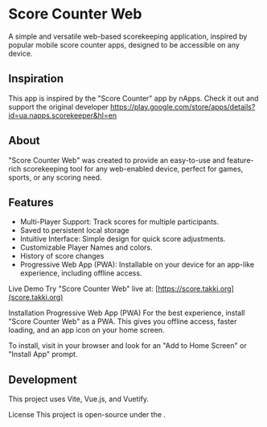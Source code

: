 # Score Counter Web
A simple and versatile web-based scorekeeping application, inspired by popular mobile score counter apps, designed to be accessible on any device.

## Inspiration
This app is inspired by the "Score Counter" app by nApps. Check it out and support the original developer
https://play.google.com/store/apps/details?id=ua.napps.scorekeeper&hl=en
## About
"Score Counter Web" was created to provide an easy-to-use and feature-rich scorekeeping tool for any web-enabled device, perfect for games, sports, or any scoring need.

## Features
- Multi-Player Support: Track scores for multiple participants.
- Saved to persistent local storage
- Intuitive Interface: Simple design for quick score adjustments.
- Customizable Player Names and colors.
- History of score changes
- Progressive Web App (PWA): Installable on your device for an app-like experience, including offline access.

Live Demo
Try "Score Counter Web" live at:
[https://score.takki.org](score.takki.org)

Installation
Progressive Web App (PWA)
For the best experience, install "Score Counter Web" as a PWA. This gives you offline access, faster loading, and an app icon on your home screen.

To install, visit  in your browser and look for an "Add to Home Screen" or "Install App" prompt.

## Development
This project uses Vite, Vue.js, and Vuetify.

License
This project is open-source under the .
